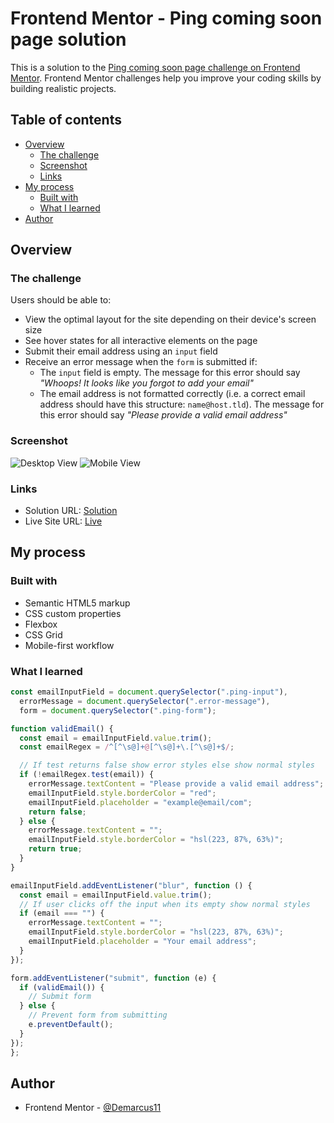 # Frontend Mentor - Ping coming soon page solution

This is a solution to the [Ping coming soon page challenge on Frontend Mentor](https://www.frontendmentor.io/challenges/ping-single-column-coming-soon-page-5cadd051fec04111f7b848da). Frontend Mentor challenges help you improve your coding skills by building realistic projects.

## Table of contents

- [Overview](#overview)
  - [The challenge](#the-challenge)
  - [Screenshot](#screenshot)
  - [Links](#links)
- [My process](#my-process)
  - [Built with](#built-with)
  - [What I learned](#what-i-learned)
- [Author](#author)

## Overview

### The challenge

Users should be able to:

- View the optimal layout for the site depending on their device's screen size
- See hover states for all interactive elements on the page
- Submit their email address using an `input` field
- Receive an error message when the `form` is submitted if:
  - The `input` field is empty. The message for this error should say _"Whoops! It looks like you forgot to add your email"_
  - The email address is not formatted correctly (i.e. a correct email address should have this structure: `name@host.tld`). The message for this error should say _"Please provide a valid email address"_

### Screenshot

![Desktop View](https://drive.google.com/uc?export=view&id=1dWqEIEr-v3dwNqV-1ysfaNB9-0GdBgOe)
![Mobile View](https://drive.google.com/uc?export=view&id=1KMO2t2D3csZZBzm2vchEGX5Mzs6lVgL3)

### Links

- Solution URL: [Solution](https://github.com/Demarcus11/Ping-coming-soon-page.git)
- Live Site URL: [Live](https://demarcus11.github.io/Ping-coming-soon-page/)

## My process

### Built with

- Semantic HTML5 markup
- CSS custom properties
- Flexbox
- CSS Grid
- Mobile-first workflow

### What I learned

```js
const emailInputField = document.querySelector(".ping-input"),
  errorMessage = document.querySelector(".error-message"),
  form = document.querySelector(".ping-form");

function validEmail() {
  const email = emailInputField.value.trim();
  const emailRegex = /^[^\s@]+@[^\s@]+\.[^\s@]+$/;

  // If test returns false show error styles else show normal styles
  if (!emailRegex.test(email)) {
    errorMessage.textContent = "Please provide a valid email address";
    emailInputField.style.borderColor = "red";
    emailInputField.placeholder = "example@email/com";
    return false;
  } else {
    errorMessage.textContent = "";
    emailInputField.style.borderColor = "hsl(223, 87%, 63%)";
    return true;
  }
}

emailInputField.addEventListener("blur", function () {
  const email = emailInputField.value.trim();
  // If user clicks off the input when its empty show normal styles
  if (email === "") {
    errorMessage.textContent = "";
    emailInputField.style.borderColor = "hsl(223, 87%, 63%)";
    emailInputField.placeholder = "Your email address";
  }
});

form.addEventListener("submit", function (e) {
  if (validEmail()) {
    // Submit form
  } else {
    // Prevent form from submitting
    e.preventDefault();
  }
});
};
```

## Author

- Frontend Mentor - [@Demarcus11](https://www.frontendmentor.io/profile/Demarcus11)
